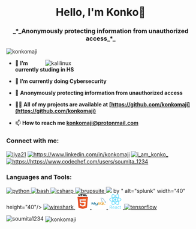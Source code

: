 <h1 align="center">Hello, I'm Konko👋</h1>
<h3 align="center">_*_Anonymously protecting information from unauthorized access_*_</h3>

<p align="left"> <img src="https://komarev.com/ghpvc/?username=konkomaji&label=Github%20Score&color=0e75b6&style=flat" alt="konkomaji" /> </p>
<img align="right" alt="kalilinux" width="400" src="https://1.bp.blogspot.com/-qXvGBnvRhLM/Xd3Wo4NBWYI/AAAAAAAAQ74/0ZyMYjG0u0wISdj_RKVyYW1a-xk5n6mFgCNcBGAsYHQ/s1600/kali-preview-boot.gif">

- 🔭 **I’m currently studing in HS**

- 🌱 **I’m currently doing Cybersecurity**

- 👯 **Anonymously protecting information from unauthorized access**

- 👨‍💻 **All of my projects are available at [https://github.com/konkomaji](https://github.com/konkomaji)**


- 📫 **How to reach me konkomaji@protonmail.com**

<h3 align="left">Connect with me:</h3>
<p align="left">
<a href="https://codepen.io/liya21" target="blank"><img align="center" src="https://cdn.jsdelivr.net/npm/simple-icons@3.0.1/icons/codepen.svg" alt="liya21" height="30" width="40" /></a>
<a href="https://linkedin.com/in/https://www.linkedin.com/in/konkomaji" target="blank"><img align="center" src="https://cdn.jsdelivr.net/npm/simple-icons@3.0.1/icons/linkedin.svg" alt="https://www.linkedin.com/in/konkomaji" height="30" width="40" /></a>
<a href="https://www.instagram.com/i_am_konko_/" target="blank"><img align="center" src="https://cdn.jsdelivr.net/npm/simple-icons@3.0.1/icons/instagram.svg" alt="i_am_konko_" height="30" width="40" /></a>
<a href="https://www.codechef.com/users/https://www.codechef.com/users/soumita_1234" target="blank"><img align="center" src="https://cdn.jsdelivr.net/npm/simple-icons@3.1.0/icons/codechef.svg" alt="https://https://www.codechef.com/users/soumita_1234" height="30" width="40" /></a>


<h3 align="left">Languages and Tools:</h3>
<p align="left"> <a href="https://python.org" target="_blank"> <img src="python.org/static/community_logos/python-logo-inkscape.svg" alt="python" width="40" height="40"/> </a> <a href="https://www.gnu.org/software/bash/" target="_blank"> <img src="https://upload.wikimedia.org/wikipedia/commons/4/4b/Bash_Logo_Colored.svg" alt="bash" width="40" height="40"/> </a> <a href="https://www.w3schools.com/cs/" target="_blank"> <img src="https://brandeps.com/logo-download/C/C-Sharp-logo-vector-01.svg" alt="csharp" width="40" height="40"/> </a> <a href="https://portswigger.net/" target="_blank"> <img src="https://cdn4.iconfinder.com/data/icons/macaron-1/48/BurpSuite-512.png" alt="brupsuite" width="40" height="40"/> </a> <a href="https://www.djangoproject.com/" target="_blank"> <img src="<a href="https://iconscout.com/icons/splunk" target="_blank"></a> by <a href="https://iconscout.com/contributors/icons8" target="_blank"></a>" alt="splunk" width="40" height="40"/> </a> <a href="https://www.wireshark.org/" target="_blank"> <img src="https://upload.wikimedia.org/wikipedia/commons/thumb/d/df/Wireshark_icon.svg/1200px-Wireshark_icon.svg.png" alt="wireshark" width="40" height="40"/> </a> <a href="https://www.w3.org/html/" target="_blank"> <img src="https://raw.githubusercontent.com/devicons/devicon/master/icons/html5/html5-original-wordmark.svg" alt="html5" width="40" height="40"/> </a> <a href="https://www.mysql.com/" target="_blank"> <img src="https://raw.githubusercontent.com/devicons/devicon/master/icons/mysql/mysql-original-wordmark.svg" alt="mysql" width="40" height="40"/> </a> <a href="https://reactjs.org/" target="_blank"> <img src="https://raw.githubusercontent.com/devicons/devicon/master/icons/react/react-original-wordmark.svg" alt="react" width="40" height="40"/> </a> <a href="https://www.tensorflow.org" target="_blank"> <img src="https://www.vectorlogo.zone/logos/tensorflow/tensorflow-icon.svg" alt="tensorflow" width="40" height="40"/> </a> </p>


<p><img align="left" src="https://github-readme-stats.vercel.app/api/top-langs?username=konkomaji&show_icons=true&locale=en&layout=compact" alt="soumita1234" /></p>

<p>&nbsp;<img align="center" src="https://github-readme-stats.vercel.app/api?username=konkomaji&show_icons=true&locale=en" alt="konkomaji" /></p>
